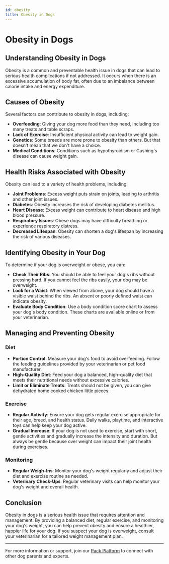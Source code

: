 ```yaml
---
id: obesity
title: Obesity in Dogs
---
```


# Obesity in Dogs

## Understanding Obesity in Dogs

Obesity is a common and preventable health issue in dogs that can lead to serious health complications if not addressed. It occurs when there is an excessive accumulation of body fat, often due to an imbalance between calorie intake and energy expenditure.

## Causes of Obesity

Several factors can contribute to obesity in dogs, including:

- **Overfeeding**: Giving your dog more food than they need, including too many treats and table scraps.
- **Lack of Exercise**: Insufficient physical activity can lead to weight gain.
- **Genetics**: Some breeds are more prone to obesity than others. But that doesn't mean that we don't have a choice.
- **Medical Conditions**: Conditions such as hypothyroidism or Cushing's disease can cause weight gain.

## Health Risks Associated with Obesity

Obesity can lead to a variety of health problems, including:

- **Joint Problems**: Excess weight puts strain on joints, leading to arthritis and other joint issues.
- **Diabetes**: Obesity increases the risk of developing diabetes mellitus.
- **Heart Disease**: Excess weight can contribute to heart disease and high blood pressure.
- **Respiratory Issues**: Obese dogs may have difficulty breathing or experience respiratory distress.
- **Decreased Lifespan**: Obesity can shorten a dog's lifespan by increasing the risk of various diseases.

## Identifying Obesity in Your Dog

To determine if your dog is overweight or obese, you can:

- **Check Their Ribs**: You should be able to feel your dog's ribs without pressing hard. If you cannot feel the ribs easily, your dog may be overweight.
- **Look for a Waist**: When viewed from above, your dog should have a visible waist behind the ribs. An absent or poorly defined waist can indicate obesity.
- **Evaluate Body Condition**: Use a body condition score chart to assess your dog's body condition. These charts are available online or from your veterinarian.

## Managing and Preventing Obesity

### Diet

- **Portion Control**: Measure your dog's food to avoid overfeeding. Follow the feeding guidelines provided by your veterinarian or pet food manufacturer.
- **High-Quality Diet**: Feed your dog a balanced, high-quality diet that meets their nutritional needs without excessive calories.
- **Limit or Eliminate Treats**: Treats should not be given, you can give dehydrated home cooked chicken little pieces.

### Exercise

- **Regular Activity**: Ensure your dog gets regular exercise appropriate for their age, breed, and health status. Daily walks, playtime, and interactive toys can help keep your dog active.
- **Gradual Increase**: If your dog is not used to exercise, start with short, gentle activities and gradually increase the intensity and duration. But always be gentle because over weight can impact their joint health during exercises.

### Monitoring

- **Regular Weigh-Ins**: Monitor your dog's weight regularly and adjust their diet and exercise routine as needed.
- **Veterinary Check-Ups**: Regular veterinary visits can help monitor your dog's weight and overall health.

## Conclusion

Obesity in dogs is a serious health issue that requires attention and management. By providing a balanced diet, regular exercise, and monitoring your dog's weight, you can help prevent obesity and ensure a healthier, happier life for your dog. If you suspect your dog is overweight, consult your veterinarian for a tailored weight management plan.

---
For more information or support, join our [Pack Platform](/pack-platform) to connect with other dog parents and experts.
